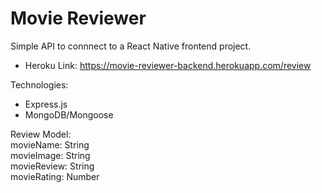 # Movie Reviewer

Simple API to connnect to a React Native frontend project.

- Heroku Link: https://movie-reviewer-backend.herokuapp.com/review

Technologies:
- Express.js
- MongoDB/Mongoose

Review Model:<br>
movieName: String<br>
movieImage: String<br>
movieReview: String<br>
movieRating: Number<br>
